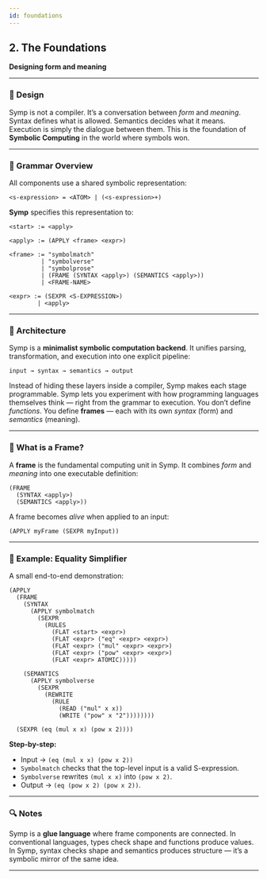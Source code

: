 ```yaml
---
id: foundations
---
```


## 2. The Foundations

**Designing form and meaning**

---

### 📐 Design

Symp is not a compiler. It’s a conversation between *form* and *meaning*. Syntax defines what is allowed. Semantics decides what it means. Execution is simply the dialogue between them. This is the foundation of **Symbolic Computing** in the world where symbols won.

---

### 📘 Grammar Overview

All components use a shared symbolic representation:

```
<s-expression> = <ATOM> | (<s-expression>+)
```

**Symp** specifies this representation to:

```
<start> := <apply>

<apply> := (APPLY <frame> <expr>)

<frame> := "symbolmatch"
         | "symbolverse"
         | "symbolprose"
         | (FRAME (SYNTAX <apply>) (SEMANTICS <apply>))
         | <FRAME-NAME>

<expr> := (SEXPR <S-EXPRESSION>)
        | <apply>
```

---

### 🧱 Architecture

Symp is a **minimalist symbolic computation backend**. It unifies parsing, transformation, and execution into one explicit pipeline:

```
input → syntax → semantics → output
````

Instead of hiding these layers inside a compiler, Symp makes each stage programmable. Symp lets you experiment with how programming languages themselves think — right from the grammar to execution. You don’t define *functions*. You define **frames** — each with its own *syntax* (form) and *semantics* (meaning).

---

### 🧩 What is a Frame?

A **frame** is the fundamental computing unit in Symp. It combines *form* and *meaning* into one executable definition:

```
(FRAME
  (SYNTAX <apply>)
  (SEMANTICS <apply>))
```

A frame becomes *alive* when applied to an input:

```
(APPLY myFrame (SEXPR myInput))
```

---

### 🧮 Example: Equality Simplifier

A small end-to-end demonstration:

```
(APPLY
  (FRAME
    (SYNTAX
      (APPLY symbolmatch
        (SEXPR
          (RULES
            (FLAT <start> <expr>)
            (FLAT <expr> ("eq" <expr> <expr>)
            (FLAT <expr> ("mul" <expr> <expr>)
            (FLAT <expr> ("pow" <expr> <expr>)
            (FLAT <expr> ATOMIC)))))

    (SEMANTICS
      (APPLY symbolverse
        (SEXPR
          (REWRITE
            (RULE
              (READ ("mul" x x))
              (WRITE ("pow" x "2"))))))))
              
  (SEXPR (eq (mul x x) (pow x 2))))
```

**Step-by-step:**

* Input → `(eq (mul x x) (pow x 2))`
* `Symbolmatch` checks that the top-level input is a valid S-expression.
* `Symbolverse` rewrites `(mul x x)` into `(pow x 2)`.
* Output → `(eq (pow x 2) (pow x 2))`.

---

### 🔍 Notes

Symp is a **glue language** where frame components are connected. In conventional languages, types check shape and functions produce values. In Symp, syntax checks shape and semantics produces structure — it’s a symbolic mirror of the same idea.

---

